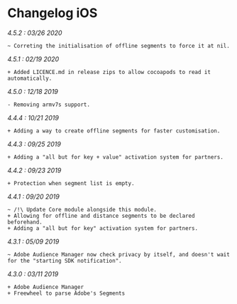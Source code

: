 Changelog iOS
=================

*4.5.2 : 03/26 2020*

	~ Correting the initialisation of offline segments to force it at nil.

*4.5.1 : 02/19 2020*

	+ Added LICENCE.md in release zips to allow cocoapods to read it automatically.

*4.5.0 : 12/18 2019*

	- Removing armv7s support.

*4.4.4 : 10/21 2019*

	+ Adding a way to create offline segments for faster customisation.

*4.4.3 : 09/25 2019*

	+ Adding a "all but for key + value" activation system for partners.

*4.4.2 : 09/23 2019*

	+ Protection when segment list is empty.

*4.4.1 : 09/20 2019*

    ~ /!\ Update Core module alongside this module.
    + Allowing for offline and distance segments to be declared beforehand.
    + Adding a "all but for key" activation system for partners.

*4.3.1 : 05/09 2019*

	~ Adobe Audience Manager now check privacy by itself, and doesn't wait for the "starting SDK notification".


*4.3.0 : 03/11 2019*

	+ Adobe Audience Manager
	+ Freewheel to parse Adobe's Segments

